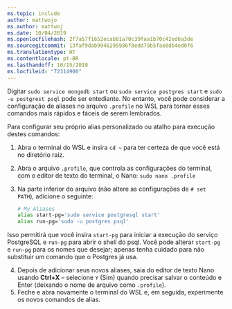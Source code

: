 ```yaml
---
ms.topic: include
author: mattwojo
ms.author: mattwoj
ms.date: 10/04/2019
ms.openlocfilehash: 2f7a57f1652ecab81a70c39faa1b70c42ed6a3de
ms.sourcegitcommit: 13faf9dab9946295986f8edd79b5fae0db4ed0f6
ms.translationtype: HT
ms.contentlocale: pt-BR
ms.lasthandoff: 10/15/2019
ms.locfileid: "72314900"
---
```

Digitar `sudo service mongodb start` ou `sudo service postgres start` e `sudo -u postgrest psql` pode ser entediante.  No entanto, você pode considerar a configuração de aliases no arquivo `.profile` no WSL para tornar esses comandos mais rápidos e fáceis de serem lembrados. 

Para configurar seu próprio alias personalizado ou atalho para execução destes comandos:

1. Abra o terminal do WSL e insira `cd ~` para ter certeza de que você está no diretório raiz.
2. Abra o arquivo `.profile`, que controla as configurações do terminal, com o editor de texto do terminal, o Nano: `sudo nano .profile`
3. Na parte inferior do arquivo (não altere as configurações de `# set PATH`), adicione o seguinte:

    ```bash
    # My Aliases
    alias start-pg='sudo service postgresql start'
    alias run-pg='sudo -u postgres psql'
    ```

Isso permitirá que você insira `start-pg` para iniciar a execução do serviço PostgreSQL e `run-pg` para abrir o shell do psql. Você pode alterar `start-pg` e `run-pg` para os nomes que desejar; apenas tenha cuidado para não substituir um comando que o Postgres já usa.

4. Depois de adicionar seus novos aliases, saia do editor de texto Nano usando **Ctrl+X** – selecione `Y` (Sim) quando precisar salvar o conteúdo e Enter (deixando o nome de arquivo como `.profile`).
5. Feche e abra novamente o terminal do WSL e, em seguida, experimente os novos comandos de alias.
